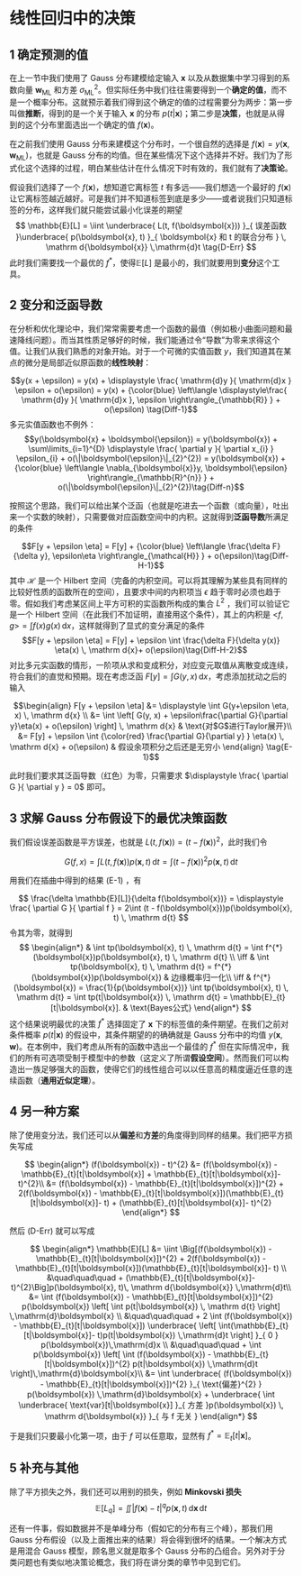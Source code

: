 # 线性回归中的决策
## 1 确定预测的值
在上一节中我们使用了 Gauss 分布建模给定输入 $\boldsymbol{x}$ 以及从数据集中学习得到的系数向量 $\boldsymbol{w}_{\text{ML}}$ 和方差 $\sigma^{2}_{\text{ML}}$。但实际任务中我们往往需要得到一个**确定的值**，而不是一个概率分布。这就预示着我们得到这个确定的值的过程需要分为两步：第一步叫做**推断**，得到的是一个关于输入 $\boldsymbol{x}$ 的分布 $p(t|\boldsymbol{x})$；第二步是**决策**，也就是从得到的这个分布里面选出一个确定的值 $f(\boldsymbol{x})$。

在之前我们使用 Gauss 分布来建模这个分布时，一个很自然的选择是 $f(\boldsymbol{x}) = y(\boldsymbol{x}, \boldsymbol{w}_{\text{ML}})$，也就是 Gauss 分布的均值。但在某些情况下这个选择并不好。我们为了形式化这个选择的过程，明白某些估计在什么情况下时有效的，我们就有了**决策论**。

假设我们选择了一个 $f(\boldsymbol{x})$，想知道它离标签 $t$ 有多远——我们想选一个最好的 $f(\boldsymbol{x})$ 让它离标签越近越好。可是我们并不知道标签到底是多少——或者说我们只知道标签的分布，这样我们就只能尝试最小化误差的期望
$$
\mathbb{E}[L] = \iint \underbrace{ L(t, f(\boldsymbol{x})) }_{ 误差函数 }\underbrace{ p(\boldsymbol{x}, t) }_{ \boldsymbol{x} 和 t 的联合分布 } \, \mathrm d{\boldsymbol{x}} \,\mathrm{d}t \tag{D-Err}
$$
此时我们需要找一个最优的 $f^{*}$，使得$\mathbb{E}[L]$ 是最小的，我们就要用到**变分**这个工具。

## 2 变分和泛函导数
在分析和优化理论中，我们常常需要考虑一个函数的最值（例如极小曲面问题和最速降线问题）。而当其性质足够好的时候，我们能通过令“导数”为零来求得这个值。让我们从我们熟悉的对象开始。对于一个可微的实值函数 $y$，我们知道其在某点的微分是局部近似原函数的**线性映射**：

$$y(x + \epsilon) = y(x) + \displaystyle \frac{ \mathrm{d}y }{ \mathrm{d}x } \epsilon + o(\epsilon)  = y(x) + {\color{blue} \left\langle \displaystyle\frac{ \mathrm{d}y }{ \mathrm{d}x }, \epsilon \right\rangle_{\mathbb{R}} }   + o(\epsilon) \tag{Diff-1}$$多元实值函数也不例外： $$y(\boldsymbol{x} + \boldsymbol{\epsilon}) = y(\boldsymbol{x}) + \sum\limits_{i=1}^{D} \displaystyle \frac{ \partial y }{ \partial x_{i} } \epsilon_{i} + o(\|\boldsymbol{\epsilon}\|_{2}^{2}) = y(\boldsymbol{x}) + {\color{blue} \left\langle \nabla_{\boldsymbol{x}}y, \boldsymbol{\epsilon} \right\rangle_{\mathbb{R}^{n}} }  + o(\|\boldsymbol{\epsilon}\|_{2}^{2})\tag{Diff-n}$$

按照这个思路，我们可以给出某个泛函（也就是吃进去一个函数（或向量），吐出来一个实数的映射），只需要做对应函数空间中的内积。这就得到**泛函导数**所满足的条件 

$$F[y + \epsilon \eta] = F[y] + {\color{blue} \left\langle \frac{\delta F}{\delta y}, \epsilon\eta \right\rangle_{\mathcal{H}} }  + o(\epsilon)\tag{Diff-H-1}$$其中 $\mathcal{H}$ 是一个 Hilbert 空间（完备的内积空间。可以将其理解为某些具有同样的比较好性质的函数所在的空间），且要求中间的内积项当 $\epsilon$ 趋于零时必须也趋于零。假如我们考虑某区间上平方可积的实函数所构成的集合 $L^{2}$ ，我们可以验证它是一个 Hilbert 空间（在此我们不加证明，直接用这个条件），其上的内积是 $\displaystyle \big< f, g \big> = \int {f(x)g(x)} \, \mathrm d{x}$，这样就得到了显式的变分满足的条件 $$F[y + \epsilon \eta] = F[y] + \epsilon \int \frac{\delta F}{\delta y(x)} \eta(x) \, \mathrm d{x}+ o(\epsilon)\tag{Diff-H-2}$$对比多元实函数的情形，一阶项从求和变成积分，对应变元取值从离散变成连续，符合我们的直觉和预期。现在考虑泛函 $F[y] = \displaystyle \int G(y, x) \, \mathrm d{x}$，考虑添加扰动之后的输入 

$$\begin{align} F[y + \epsilon \eta] &= \displaystyle \int G(y+\epsilon \eta, x) \, \mathrm d{x} \\ &= \int \left[ G(y, x) + \epsilon\frac{\partial G}{\partial y}\eta(x) + o(\epsilon) \right] \, \mathrm d{x} & \text{对$G$进行Taylor展开}\\ &= F[y] + \epsilon \int {\color{red} \frac{\partial G}{\partial y} } \eta(x) \, \mathrm d{x} + o(\epsilon) & 假设余项积分之后还是无穷小 \end{align} \tag{E-1}$$

此时我们要求其泛函导数（红色）为零，只需要求 $\displaystyle \frac{ \partial G }{ \partial y }  = 0$ 即可。

## 3 求解 Gauss 分布假设下的最优决策函数
我们假设误差函数是平方误差，也就是 $L(t, f(\boldsymbol{x})) = (t - f(\boldsymbol{x}))^{2}$，此时我们令 

$$\displaystyle G(f, x) = \int L(t, f(\boldsymbol{x}))p(\boldsymbol{x}, t) \, \mathrm d{t} = \int (t - f(\boldsymbol{x}))^{2}p(\boldsymbol{x}, t) \, \mathrm d{t} $$ 

用我们在插曲中得到的结果 (E-1) ，有

$$
\frac{\delta \mathbb{E}[L]}{\delta f(\boldsymbol{x})} = \displaystyle \frac{ \partial G }{ \partial f } = 2\int (t - f(\boldsymbol{x}))p(\boldsymbol{x}, t) \, \mathrm d{t} 
$$
令其为零，就得到
$$
\begin{align*}
& \int tp(\boldsymbol{x}, t) \, \mathrm d{t}  = \int f^{*}(\boldsymbol{x})p(\boldsymbol{x}, t) \, \mathrm d{t} \\
\iff & \int tp(\boldsymbol{x}, t) \, \mathrm d{t} = f^{*}(\boldsymbol{x})p(\boldsymbol{x}) & 边缘概率归一化\\
\iff & f^{*}(\boldsymbol{x}) = \frac{1}{p(\boldsymbol{x})} \int tp(\boldsymbol{x}, t) \, \mathrm d{t} = \int tp(t|\boldsymbol{x}) \, \mathrm d{t} = \mathbb{E}_{t}[t|\boldsymbol{x}]. & \text{Bayes公式}
\end{align*}
$$
这个结果说明最优的决策 $f^{*}$ 选择固定了 $\boldsymbol{x}$ 下的标签值的条件期望。在我们之前对条件概率 $p(t|\boldsymbol{x})$ 的假设中，其条件期望的的确确就是 Gauss 分布中的均值 $y(\boldsymbol{x}, \boldsymbol{w})$。在本例中，我们考虑从所有的函数中选出一个最佳的 $f^{*}$ 但在实际情况中，我们的所有可选项受制于模型中的参数（这定义了所谓**假设空间**）。然而我们可以构造出一族足够强大的函数，使得它们的线性组合可以以任意高的精度逼近任意的连续函数（**通用近似定理**）。

## 4 另一种方案
除了使用变分法，我们还可以从**偏差**和**方差**的角度得到同样的结果。我们把平方损失写成

$$
\begin{align*}
(f(\boldsymbol{x}) - t)^{2} &= (f(\boldsymbol{x}) - \mathbb{E}_{t}[t|\boldsymbol{x}] + \mathbb{E}_{t}[t|\boldsymbol{x}]- t)^{2}\\
&= (f(\boldsymbol{x}) - \mathbb{E}_{t}[t|\boldsymbol{x}])^{2} + 2(f(\boldsymbol{x}) - \mathbb{E}_{t}[t|\boldsymbol{x}])(\mathbb{E}_{t}[t|\boldsymbol{x}]- t) + (\mathbb{E}_{t}[t|\boldsymbol{x}]- t)^{2}
\end{align*}
$$

然后 (D-Err) 就可以写成

$$
\begin{align*}
\mathbb{E}[L] &= \iint \Big[(f(\boldsymbol{x}) - \mathbb{E}_{t}[t|\boldsymbol{x}])^{2} + 2(f(\boldsymbol{x}) - \mathbb{E}_{t}[t|\boldsymbol{x}])(\mathbb{E}_{t}[t|\boldsymbol{x}]- t) \\ &\quad\quad\quad   + (\mathbb{E}_{t}[t|\boldsymbol{x}]- t)^{2}\Big]p(\boldsymbol{x}, t)\, \mathrm d{\boldsymbol{x}} \,\mathrm{d}t\\
&= \int (f(\boldsymbol{x}) - \mathbb{E}_{t}[t|\boldsymbol{x}])^{2}  p(\boldsymbol{x}) \left[ \int p(t|\boldsymbol{x}) \, \mathrm d{t} \right] \,\mathrm{d}\boldsymbol{x} \\ &\quad\quad\quad + 2 \int (f(\boldsymbol{x}) - \mathbb{E}_{t}[t|\boldsymbol{x}]) \underbrace{ \left[ \int(\mathbb{E}_{t}[t|\boldsymbol{x}]- t)p(t|\boldsymbol{x}) \,\mathrm{d}t \right] }_{ 0 } p(\boldsymbol{x})\,\mathrm{d}x
\\ &\quad\quad\quad + \int p(\boldsymbol{x}) \left[ \int (f(\boldsymbol{x}) - \mathbb{E}_{t}[t|\boldsymbol{x}])^{2}  p(t|\boldsymbol{x}) \,\mathrm{d}t \right]\,\mathrm{d}\boldsymbol{x}\\
&= \int \underbrace{ (f(\boldsymbol{x}) - \mathbb{E}_{t}[t|\boldsymbol{x}])^{2} }_{ \text{偏差}^{2} }  p(\boldsymbol{x}) \,\mathrm{d}\boldsymbol{x} + \underbrace{ \int \underbrace{ \text{var}[t|\boldsymbol{x}] }_{ 方差 }p(\boldsymbol{x}) \, \mathrm d{\boldsymbol{x}} }_{ 与 f 无关 } 
\end{align*}
$$

于是我们只要最小化第一项，由于 $f$ 可以任意取，显然有 $f^{*} = \mathbb{E}_{t}[t|\boldsymbol{x}]$。

## 5 补充与其他
除了平方损失之外，我们还可以用别的损失，例如 **Minkovski 损失**
$$
\mathbb{E}[L_{q}] = \iint |f(\boldsymbol{x}) - t|^{q}p(\boldsymbol{x}, t)\,\mathrm{d}\boldsymbol{x}\,\mathrm{d}t
$$

还有一件事，假如数据并不是单峰分布（假如它的分布有三个峰），那我们用 Gauss 分布假设（以及上面推出来的结果）将会得到很坏的结果。一个解决方式是用混合 Gauss 模型，顾名思义就是取多个 Gauss 分布的凸组合。另外对于分类问题也有类似地决策论概念，我们将在讲分类的章节中见到它们。
